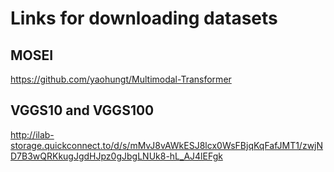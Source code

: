# Links for downloading datasets
## MOSEI
https://github.com/yaohungt/Multimodal-Transformer

## VGGS10 and VGGS100
http://ilab-storage.quickconnect.to/d/s/mMvJ8vAWkESJ8lcx0WsFBjqKqFafJMT1/zwjND7B3wQRKkugJgdHJpz0gJbgLNUk8-hL_AJ4lEFgk
